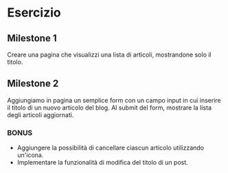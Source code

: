 # Esercizio

## Milestone 1

Creare una pagina che visualizzi una lista di articoli, mostrandone solo il titolo.

## Milestone 2

Aggiungiamo in pagina un semplice form con un campo input in cui inserire il titolo di un nuovo articolo del blog. Al submit del form, mostrare la lista degli articoli aggiornati.

### BONUS

- Aggiungere la possibilità di cancellare ciascun articolo utilizzando un'icona.
- Implementare la funzionalità di modifica del titolo di un post.
